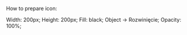 How to prepare icon:

Width: 200px;
Height: 200px;
Fill: black;
Object -> Rozwinięcie;
Opacity: 100%;